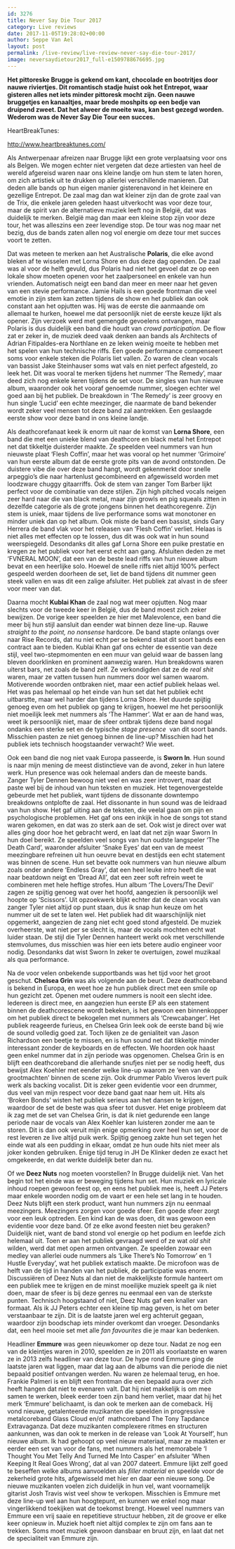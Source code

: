 ```yaml
---
id: 3276
title: Never Say Die Tour 2017
category: Live reviews
date: 2017-11-05T19:28:02+00:00
author: Seppe Van Ael
layout: post
permalink: /live-review/live-review-never-say-die-tour-2017/
image: neversaydietour2017_full-e1509788676695.jpg
---
```

**Het pittoreske Brugge is gekend om kant, chocolade en bootritjes door nauwe riviertjes. Dit romantisch stadje huist ook het Entrepot, waar gisteren alles net iets minder pittoresk mocht zijn. Geen nauwe bruggetjes en kanaaltjes, maar brede moshpits op een bedje van druipend zweet. Dat het alweer de moeite was, kan best gezegd worden. Wederom was de Never Say Die Tour een succes.**

HeartBreakTunes:

http://www.heartbreaktunes.com/

Als Antwerpenaar afreizen naar Brugge lijkt een grote verplaatsing voor ons als Belgen. We mogen echter niet vergeten dat deze artiesten van heel de wereld afgereisd waren naar ons kleine landje om hun stem te laten horen, om zich artistiek uit te drukken op allerlei verschillende manieren. Dat deden alle bands op hun eigen manier gisterenavond in het kleinere en gezellige Entrepot. De zaal mag dan wat kleiner zijn dan de grote zaal van de Trix, die enkele jaren geleden haast uitverkocht was voor deze tour, maar de spirit van de alternatieve muziek leeft nog in België, dat was duidelijk te merken. België mag dan maar een kleine stop zijn voor deze tour, het was alleszins een zeer levendige stop. De tour was nog maar net bezig, dus de bands zaten allen nog vol energie om deze tour met succes voort te zetten.

Dat was meteen te merken aan het Australische **Polaris**, die elke avond bleken af te wisselen met Lorna Shore en dus deze dag openden. De zaal was al voor de helft gevuld, dus Polaris had niet het gevoel dat ze op een lokale show moeten openen voor het zaalpersoneel en enkele van hun vrienden. Automatisch neigt een band dan meer en meer naar het geven van een stevie performance. Jamie Hails is een goede frontman die veel emotie in zijn stem kan zetten tijdens de show en het publiek dan ook constant aan het opjutten was. Hij was de eerste die aanmaande om allemaal te hurken, hoewel me dat persoonlijk niet de eerste keuze lijkt als opener. Zijn verzoek werd met gemengde gevoelens ontvangen, maar Polaris is dus duidelijk een band die houdt van _crowd participation_. De flow zat er zeker in, de muziek deed vaak denken aan bands als Architects of Adrian Fitipaldes-era Northlane en ze leken weinig moeite te hebben met het spelen van hun technische riffs. Een goede performance compenseert soms voor enkele steken die Polaris liet vallen. Zo waren de clean vocals van bassist Jake Steinhauser soms wat vals en niet perfect afgesteld, zo leek het. Dit was vooral te merken tijdens het nummer ‘The Remedy’, maar deed zich nog enkele keren tijdens de set voor. De singles van hun nieuwe album, waaronder ook het vooraf genoemde nummer, sloegen echter wel goed aan bij het publiek. De breakdown in ‘The Remedy’ is zeer groovy en hun single ‘Lucid’ een echte meezinger, die naarmate de band bekender wordt zeker veel mensen tot deze band zal aantrekken. Een geslaagde eerste show voor deze band in ons kleine landje.

Als deathcorefanaat keek ik enorm uit naar de komst van **Lorna Shore**, een band die met een unieke blend van deathcore en black metal het Entrepot net dat tikkeltje duisterder maakte. Ze speelden veel nummers van hun nieuwste plaat ‘Flesh Coffin’, maar het was vooral op het nummer ‘Grimoire’ van hun eerste album dat de eerste grote pits van de avond ontstonden. De duistere vibe die over deze band hangt, wordt gekenmerkt door snelle arpeggio’s die naar hartenlust gecombineerd en afgewisseld worden met loodzware chuggy gitaarriffs. Ook de stem van zanger Tom Barber lijkt perfect voor de combinatie van deze stijlen. Zijn high pitched vocals neigen zeer hard naar die van black metal, maar zijn growls en pig squeals zitten in dezelfde categorie als de grote jongens binnen het deathcoregenre. Zijn stem is uniek, maar tijdens de live performance soms wat monotoner en minder uniek dan op het album. Ook miste de band een bassist, sinds Gary Herrera de band vlak voor het releasen van ‘Flesh Coffin’ verliet. Helaas is niet alles met effecten op te lossen, dus dit was ook wat in hun sound weerspiegeld. Desondanks dit alles gaf Lorna Shore een puike prestatie en kregen ze het publiek voor het eerst echt aan gang. Afsluiten deden ze met ‘FVNERAL MOON’, dat een van de beste lead riffs van hun nieuwe album bevat en een heerlijke solo. Hoewel de snelle riffs niet altijd 100% perfect gespeeld werden doorheen de set, liet de band tijdens dit nummer geen steek vallen en was dit een zalige afsluiter. Het publiek zat alvast in de sfeer voor meer van dat.

Daarna mocht **Kublai Khan** de zaal nog wat meer opjutten. Nog maar slechts voor de tweede keer in België, dus de band moest zich zeker bewijzen. De vorige keer speelden ze hier met Malevolence, een band die meer bij hun stijl aansluit dan eender wat binnen deze line-up. Rauwe _straight to the point, no nonsense_ hardcore. De band stapte onlangs over naar Rise Records, dat nu niet echt per se bekend staat dit soort bands een contract aan te bieden. Kublai Khan gaf ons echter de essentie van deze stijl, veel two-stepmomenten en een muur van geluid waar de bassen lang bleven doorklinken en prominent aanwezig waren. Hun breakdowns waren uiterst bars, net zoals de band zelf. Ze verkondigden dat ze de _real shit_ waren, maar ze vatten tussen hun nummers door wel samen waarom. Motiverende woorden ontbraken niet, maar een actief publiek helaas wel. Het was pas helemaal op het einde van hun set dat het publiek echt uitbarstte, maar wel harder dan tijdens Lorna Shore. Het duurde spijtig genoeg even om het publiek op gang te krijgen, hoewel me het persoonlijk niet moeilijk leek met nummers als ‘The Hammer’. Wat er aan de hand was, weet ik persoonlijk niet, maar de sfeer ontbrak tijdens deze band nogal ondanks een sterke set en de typische _stage presence_  van dit soort bands. Misschien pasten ze niet genoeg binnen de line-up? Misschien had het publiek iets technisch hoogstaander verwacht? Wie weet.

Ook een band die nog niet vaak Europa passeerde, is **Sworn In**. Hun sound is naar mijn mening de meest distinctieve van de avond, zeker in hun latere werk. Hun presence was ook helemaal anders dan de meeste bands. Zanger Tyler Dennen bewoog niet veel en was zeer introvert, maar dat paste wel bij de inhoud van hun teksten en muziek. Het tegenovergestelde gebeurde met het publiek, want tijdens de dissonante downtempo breakdowns ontplofte de zaal. Het dissonante in hun sound was de leidraad van hun show. Het gaf uiting aan de teksten, die veelal gaan om pijn en psychologische problemen. Het gaf ons een inkijk in hoe de songs tot stand waren gekomen, en dat was zo sterk aan de set. Ook wist je direct over wat alles ging door hoe het gebracht werd, en laat dat net zijn waar Sworn In hun doel bereikt. Ze speelden veel songs van hun oudste langspeler ‘The Death Card’, waaronder afsluiter ‘Snake Eyes’ dat een van de meest meezingbare refreinen uit hun oeuvre bevat en destijds een echt statement was binnen de scene. Hun set bevatte ook nummers van hun nieuwe album zoals onder andere ‘Endless Gray’, dat een heel leuke intro heeft die wat naar beatdown neigt en ‘Dread All’, dat een zeer soft refrein weet te combineren met hele heftige strofes. Hun album ‘The Lovers/The Devil’ zagen ze spijtig genoeg wat over het hoofd, aangezien ik persoonlijk wel hoopte op ‘Scissors’. Uit opzoekwerk blijkt echter dat de clean vocals van zanger Tyler niet altijd op punt staan, dus ik snap hun keuze om het nummer uit de set te laten wel. Het publiek had dit waarschijnlijk niet opgemerkt, aangezien de zang niet echt goed stond afgesteld. De muziek overheerste, wat niet per se slecht is, maar de vocals mochten echt wat luider staan. De stijl die Tyler Dennen hanteert werkt ook met verschillende stemvolumes, dus misschien was hier een iets betere audio engineer voor nodig. Desondanks dat wist Sworn In zeker te overtuigen, zowel muzikaal als qua performance.

Na de voor velen onbekende supportbands was het tijd voor het groot geschut. **Chelsea Grin** was als volgende aan de beurt. Deze deathcoreband is bekend in Europa, en weet hoe ze hun publiek direct met een smile op hun gezicht zet. Openen met oudere nummers is nooit een slecht idee. Iedereen is direct mee, en aangezien hun eerste EP als een statement binnen de deathcorescene wordt bekeken, is het gewoon een binnenkopper om het publiek direct te bekogelen met nummers als ‘Crewcabanger’. Het publiek reageerde furieus, en Chelsea Grin leek ook de eerste band bij wie de sound volledig goed zat. Toch lijken ze de genialiteit van Jason Richardson een beetje te missen, en is hun sound net dat tikkeltje minder interessant zonder de keyboards en de effecten. We hoorden ook haast geen enkel nummer dat in zijn periode was opgenomen. Chelsea Grin is en blijft een deathcoreband die allerhande snufjes niet per se nodig heeft, dus bewijst Alex Koehler met eender welke line-up waarom ze ‘een van de grootmachten’ binnen de scene zijn. Ook drummer Pablo Viveros levert puik werk als backing vocalist. Dit is zeker geen evidentie voor een drummer, dus veel van mijn respect voor deze band gaat naar hem uit. Hits als ‘Broken Bonds’ wisten het publiek serieus aan het dansen te krijgen, waardoor de set de beste was qua sfeer tot dusver. Het enige probleem dat ik zag met de set van Chelsea Grin, is dat ik niet gedurende een lange periode naar de vocals van Alex Koehler kan luisteren zonder me aan te storen. Dit is dan ook veruit mijn enige opmerking over heel hun set, voor de rest leveren ze live altijd puik werk. Spijtig genoeg zakte hun set tegen het einde wat als een pudding in elkaar, omdat ze hun oude hits niet meer als joker konden gebruiken. Enige tijd terug in JH De Klinker deden ze exact het omgekeerde, en dat werkte duidelijk beter dan nu.

Of we **Deez Nuts** nog moeten voorstellen? In Brugge duidelijk niet. Van het begin tot het einde was er beweging tijdens hun set. Hun muziek en lyricale inhoud roepen gewoon feest op, en eens het publiek mee is, heeft JJ Peters maar enkele woorden nodig om de vaart er een hele set lang in te houden. Deez Nuts blijft een sterk product, want hun nummers zijn nu eenmaal meezingers. Meezingers zorgen voor goede sfeer. Een goede sfeer zorgt voor een leuk optreden. Een kind kan de was doen, dit was gewoon een evidentie voor deze band. Of ze elke avond feesten niet beu geraken? Duidelijk niet, want de band stond vol energie op het podium en leefde zich helemaal uit. Toen er aan het publiek gevraagd werd of ze wat _old shit_ wilden, werd dat met open armen ontvangen. Ze speelden zowaar een medley van allerlei oude nummers als ‘Like There’s No Tomorrow’ en ‘I Hustle Everyday’, wat het publiek extatisch maakte. De microfoon was de helft van de tijd in handen van het publiek, de participatie was enorm. Discussiëren of Deez Nuts al dan niet de makkelijkste formule hanteert om een publiek mee te krijgen en de minst moeilijke muziek speelt ga ik niet doen, maar de sfeer is bij deze genres nu eenmaal een van de sterkste punten. Technisch hoogstaand of niet, Deez Nuts gaf een knaller van formaat. Als ik JJ Peters echter een kleine tip mag geven, is het om beter verstaanbaar te zijn. Dit is de laatste jaren wel erg achteruit gegaan, waardoor zijn boodschap iets minder overkomt dan vroeger. Desondanks dat, een heel mooie set met alle _fan favourites_ die je maar kan bedenken.

Headliner **Emmure** was geen nieuwkomer op deze tour. Nadat ze nog een van de kleintjes waren in 2010, speelden ze in 2011 als voorlaatste en waren ze in 2013 zelfs headliner van deze tour. De hype rond Emmure ging de laatste jaren wat liggen, maar dat lag aan de albums van die periode die niet bepaald positief ontvangen werden. Nu waren ze helemaal terug, en hoe. Frankie Palmeri is en blijft een frontman die een bepaald aura over zich heeft hangen dat niet te evenaren valt. Dat hij niet makkelijk is om mee samen te werken, bleek eerder toen zijn band hem verliet, maar dat hij het merk ‘Emmure’ belichaamt, is dan ook te merken aan de comeback. Hij vond nieuwe, getalenteerde muzikanten die speelden in progressive metalcoreband Glass Cloud en/of  mathcoreband The Tony Tapdance Extravaganza. Dat deze muzikanten complexere ritmes en structuren aankunnen, was dan ook te merken in de release van ‘Look At Yourself’, hun nieuwe album. Ik had gehoopt op veel nieuw materiaal, maar ze maakten er eerder een set van voor de fans, met nummers als het memorabele ‘I Thought You Met Telly And Turned Me Into Casper’ en afsluiter ‘When Keeping It Real Goes Wrong’, dat al van 2007 dateert. Emmure lijkt zelf goed te beseffen welke albums aanvoelden als _filler material_ en speelde voor de zekerheid grote hits, afgewisseld met hier en daar een nieuwe song. De nieuwe muzikanten voelen zich duidelijk in hun vel, want voornamelijk gitarist Josh Travis wist veel show te verkopen. Misschien is Emmure met deze line-up wel aan hun hoogtepunt, en kunnen we enkel nog maar vingerlikkend toekijken wat de toekomst brengt. Hoewel veel nummers van Emmure een vrij saaie en repetitieve structuur hebben, zit de groove er elke keer opnieuw in. Muziek hoeft niet altijd complex te zijn om fans aan te trekken. Soms moet muziek gewoon dansbaar en bruut zijn, en laat dat net de specialiteit van Emmure zijn.